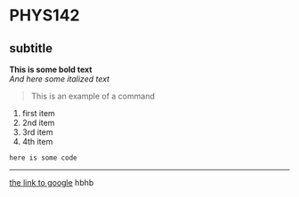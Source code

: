 # PHYS142
## subtitle
**This is some bold text**  
*And here some italized text*
> This is an example of a command

1. first item
2. 2nd item
3. 3rd item
4. 4th item
   
`here is some code`

---
[the link to google](www.google.com)
hbhb

